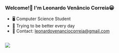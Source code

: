 ### Welcome!👋 I'm Leonardo Venâncio Correia😀

- 🖥 Computer Science Student
- 💪 Trying to be better every day
- 📧 Contact: leonardovenanciocorreia@gmail.com

##

<div>
   <a href="https://www.linkedin.com/in/leonardo-ven%C3%A2ncio-correia-29460b230/" target="_blank"><img src="https://img.shields.io/badge/-LinkedIn-%230077B5?style=for-the-badge&logo=linkedin&logoColor=white" target="_blank"></a> 
